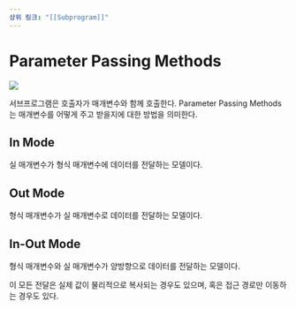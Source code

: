 ```yaml
---
상위 링크: "[[Subprogram]]"
---
```

# Parameter Passing Methods
![](https://i.imgur.com/DJ5KPVV.png)

서브프로그램은 호출자가 매개변수와 함께 호출한다. Parameter Passing Methods는 매개변수를 어떻게 주고 받을지에 대한 방법을 의미한다.



## In Mode
실 매개변수가 형식 매개변수에 데이터를 전달하는 모델이다.

## Out Mode
형식 매개변수가 실 매개변수로 데이터를 전달하는 모델이다.

## In-Out Mode
형식 매개변수와 실 매개변수가 양방향으로 데이터를 전달하는 모델이다.

이 모든 전달은 실제 값이 물리적으로 복사되는 경우도 있으며, 혹은 접근 경로만 이동하는 경우도 있다.